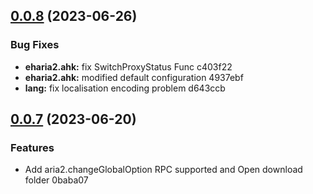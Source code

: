<a name="0.0.8"></a>
## [0.0.8](//compare/v0.0.7...v0.0.8) (2023-06-26)


### Bug Fixes

* **eharia2.ahk:** fix SwitchProxyStatus Func c403f22
* **eharia2.ahk:** modified default configuration 4937ebf
* **lang:** fix localisation encoding problem d643ccb



<a name="0.0.7"></a>
## [0.0.7](//compare/v0.0.6...v0.0.7) (2023-06-20)


### Features

* Add aria2.changeGlobalOption RPC supported and Open download folder 0baba07